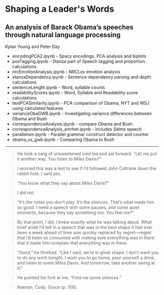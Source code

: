 # Shaping a Leader's Words
## An analysis of Barack Obama’s speeches through natural language processing

Kylan Young and Peter Day

* encodingPCA2.ipynb - Spacy encodings, PCA analysis and biplots
* posTagging.ipynb - Stanza part of Speech tagging and proportion calculations
* nrcEmotionAnalysis.ipynb - NRCLex emotion analysis
* stanzaDependency.ipynb - Sentence dependency parsing and depth calculations
* sentenceLength.ipynb - Word, syllable counts
* readabilityScores.ipynb - Word, Syllable and Readability score calculations
* textPCASimilarity.ipynb - PCA comparison of Obama, NYT and WSJ using calculated features
* varianceObaGWB.ipynb - Investigating variance differences between Obama and Bush
* correspondenceAnalysis.ipynb - compare Obama and Bush
* correspondenceAnalysis_amrhet.ipynb - includes Selma speech
* parallelism.ipynb - Parallel grammar construct detector and counter
* obama_vs_gwb.ipynb - Comparing Obama to Bush


------------------------------------------------------------------------------

> He took a swig of unsweetened iced tea and sat forward. “Let me put it another way. You listen to Miles Davis?”

> I worried this was a test to see if I’d followed John Coltrane down the rabbit hole. I said yes.

> “You know what they say about Miles Davis?”

> I did not.

> “It’s the notes you don’t play. It’s the silences. That’s what made him so good. I need a speech with some pauses, and some quiet moments, because they say something too. You feel me?”

> By that point, I did. I knew exactly what he was talking about. What brief pride I’d felt in a speech that was in the best shape it had ever been a week ahead of time was quickly replaced by regret—regret that I’d been so consumed with making sure everything was in there that it made him complain that everything was in there.

> “Good,” he finished. “Like I said, we’re in great shape. I don’t want you to do any work tonight. I want you to go home, pour yourself a drink, and listen to some Miles Davis. And tomorrow, take another swing at it.”

> He pointed his fork at me. “Find me some silences.”

> Keenan, Cody. Grace (p. 156). 
